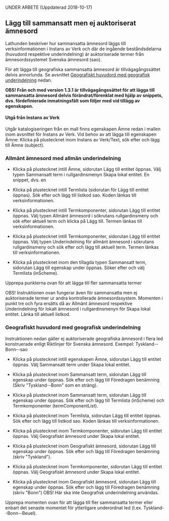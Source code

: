UNDER ARBETE (Uppdaterad 2018-10-17)

## Lägg till sammansatt men ej auktoriserat ämnesord 

Lathunden beskriver hur sammansatta ämnesord läggs till verksinformationen i Instans av Verk och där de ingående beståndsdelarna (huvudord respektive underindelning) är auktoriserade termer från ämnesordssystemet Svenska ämnesord (sao). 

För att lägga till geografiska sammansatta ämnesord är tillvägagångssättet delvis annorlunda. Se avsnittet [Geografiskt huvudord med geografisk underindelning](#geografiskt-huvudord-med-geografisk-underindelning) nedan.

**OBS! Från och med version 1.3.1 är tillvägagångssättet för att lägga till sammansatta ämnesord delvis förändrat/förenklat med hjälp av snippets, dvs. fördefinierade inmatningsfält som följer med vid tillägg av egenskapen.**

#### Utgå från Instans av Verk
Utgår katalogiseringen från en mall finns egenskapen Ämne redan i mallen inom avsnittet för Instans av Verk. Vid behov av att lägga till egenskapen Ämne: Klicka på plustecknet inom Instans av Verk/Text, sök efter och lägg till Ämne (subject).

### Allmänt ämnesord med allmän underindelning

* Klicka på plustecknet intill Ämne, sidorutan Lägg till entitet öppnas. Välj typen Sammansatt term i rullgardinsmenyn Skapa lokal entitet. En snippet, dvs. en 

* Klicka på plustecknet intill Termlista (sidorutan för Lägg till entitet öppnas). Sök efter och lägg till listkod sao. Koden länkas till verksinformationen.

* Klicka på plustecknet intill Termkomponenter, sidorutan Lägg till entitet öppnas. Välj typen Allmänt ämnesord i sökrutans rullgardinsmeny och sök efter aktuell term och klicka på Lägg till. Termen länkas till verksinformationen.

* Klicka på plustecknet intill Termkomponenter, sidorutan Lägg till entitet öppnas. Välj typen Underindelning för allmänt ämnesord i sökrutans rullgardinsmeny och sök efter och lägg till aktuell term. Termen länkas till verksinformationen.

* Klicka på plustecknet inom den tillagda typen Sammansatt term, sidorutan Lägg till egenskap under öppnas. Söker efter och välj Termlista (inScheme).

Upprepa punkterna ovan för att lägga till fler sammansatta termer

OBS! Instruktionen ovan fungerar även för sammansatta men ej auktoriserade termer ur andra kontrollerade ämnesordssystem. Momenten i punkt tre och fyra ersätts då av Allmänt ämnesord respektive Underindelning för lokalt ämnesord i rullgardinsmenyn för Skapa lokal entitet. Länka till aktuell listkod.


### Geografiskt huvudord med geografisk underindelning
Instruktionen nedan gäller ej auktoriserade geografiska ämnesord i flera led konstruerade enligt Riktlinjer för Svenska ämnesord.
Exempel: Tyskland--Bonn--sao

* Klicka på plustecknet intill egenskapen Ämne, sidorutan Lägg till entitet öppnas. Välj Sammansatt term under Skapa lokal entitet.

* Klicka på plustecknet inom Sammansatt term, sidorutan Lägg till egenskap under öppnas. Sök efter och lägg till Föredragen benämning (Skriv "Tyskland--Bonn" som en sträng).

* Klicka på plustecknet inom Sammansatt term, sidorutan Lägg till egenskap under öppnas. Sök efter och lägg till Termlista (inScheme) och Termkomponenter (termComponentList).

* Klicka på plustecknet inom Termlista, sidorutan Lägg till entitet öppnas. Sök efter och lägg till listkod sao. Koden länkas till verksinformationen.

* Klicka på plustecknet inom Termkomponenter, sidorutan Lägg till entitet öppnas. Välj Geografiskt ämnesord under Skapa lokal entitet.

* Klicka på plustecknet inom Geografiskt ämnesord, sidorutan Lägg till egenskap under öppnas. Sök efter och lägg till Föredragen benämning (skriv "Tyskland").
    
* Klicka på plustecknet inom Termkomponenter, sidorutan Lägg till entitet öppnas. Välj Geografiskt ämnesord under Skapa lokal entitet.

* Klicka på plustecknet inom Geografiskt ämnesord, sidorutan Lägg till egenskap under öppnas. Sök efter och lägg till Föredragen benämning (skriv "Bonn") OBS! Här ska inte Geografisk underindelning användas.

Upprepa momenten ovan för att lägga till fler sammansatta termer eller enbart det senaste momentet för ytterligare underordnat led (t.ex. Tyskland--Bonn--Beuel).
